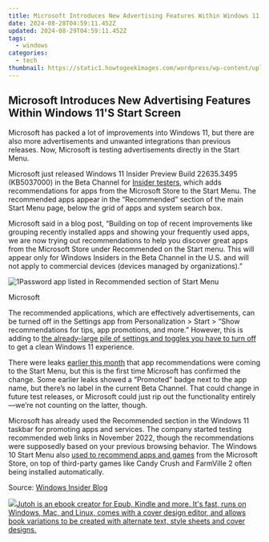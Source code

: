 ```yaml
---
title: Microsoft Introduces New Advertising Features Within Windows 11'S Start Screen
date: 2024-08-28T04:59:11.452Z
updated: 2024-08-29T04:59:11.452Z
tags:
  - windows
categories:
  - tech
thumbnail: https://static1.howtogeekimages.com/wordpress/wp-content/uploads/2024/01/windows-11-logo.jpg
---
```


## Microsoft Introduces New Advertising Features Within Windows 11'S Start Screen

Microsoft has packed a lot of improvements into Windows 11, but there are also more advertisements and unwanted integrations than previous releases. Now, Microsoft is testing advertisements directly in the Start Menu.

 Microsoft just released Windows 11 Insider Preview Build 22635.3495 (KB5037000) in the Beta Channel for [Insider testers](https://tiktok-clips.techidaily.com/2024-approved-deciphering-tiktoks-pfp-code-a-thorough-analysis/), which adds recommendations for apps from the Microsoft Store to the Start Menu. The recommended apps appear in the “Recommended” section of the main Start Menu page, below the grid of apps and system search box.

 Microsoft said in a blog post, “Building on top of recent improvements like grouping recently installed apps and showing your frequently used apps, we are now trying out recommendations to help you discover great apps from the Microsoft Store under Recommended on the Start menu. This will appear only for Windows Insiders in the Beta Channel in the U.S. and will not apply to commercial devices (devices managed by organizations).”

![1Password app listed in Recommended section of Start Menu](https://static1.howtogeekimages.com/wordpress/wp-content/uploads/2024/04/untitled.png) 

Microsoft

 The recommended applications, which are effectively advertisements, can be turned off in the Settings app from Personalization > Start > “Show recommendations for tips, app promotions, and more.” However, this is adding to [the already-large pile of settings and toggles you have to turn off](https://screen-mirror.techidaily.com/how-to-cast-apple-iphone-14-to-chromecast-drfone-by-drfone-ios/) to get a clean Windows 11 experience.

 There were leaks [earlier this month](https://www.pcworld.com/article/2300741/even-more-ads-are-coming-to-the-windows-start-menu.html) that app recommendations were coming to the Start Menu, but this is the first time Microsoft has confirmed the change. Some earlier leaks showed a “Promoted” badge next to the app name, but there’s no label in the current Beta Channel. That could change in future test releases, or Microsoft could just rip out the functionality entirely—we’re not counting on the latter, though.

 Microsoft has already used the Recommended section in the Windows 11 taskbar for promoting apps and services. The company started testing recommended web links in November 2022, though the recommendations were supposedly based on your previous browsing behavior. The Windows 10 Start Menu also [used to recommend apps and games](https://facebook-clips.techidaily.com/updated-download-facebook-audio-mp3s/) from the Microsoft Store, on top of third-party games like Candy Crush and FarmVille 2 often being installed automatically.

 Source: [Windows Insider Blog](https://blogs.windows.com/windows-insider/2024/04/12/announcing-windows-11-insider-preview-build-22635-3495-beta-channel/)

<ins class="adsbygoogle"
     style="display:block"
     data-ad-format="autorelaxed"
     data-ad-client="ca-pub-7571918770474297"
     data-ad-slot="1223367746"></ins>



<ins class="adsbygoogle"
     style="display:block"
     data-ad-client="ca-pub-7571918770474297"
     data-ad-slot="8358498916"
     data-ad-format="auto"
     data-full-width-responsive="true"></ins>



<!-- affiliate ads begin -->
<a href="https://secure.2checkout.com/order/checkout.php?PRODS=4694919&QTY=1&AFFILIATE=108875&CART=1"><img src="https://secure.avangate.com/images/merchant/bccefcc1b1eee9eca3ae4f5c1a281482/products/jutoh-logo-1200x1600.jpg" border="0">Jutoh is an ebook creator for Epub, Kindle and more. It's fast, runs on Windows, Mac, and Linux, comes with a cover design editor, and allows book variations to be created with alternate text, style sheets and cover designs. </a>
<!-- affiliate ads end -->